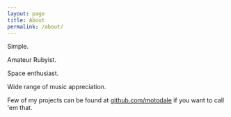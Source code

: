 ```yaml
---
layout: page
title: About
permalink: /about/
---
```


Simple.

Amateur Rubyist.

Space enthusiast.

Wide range of music appreciation.

Few of my projects can be found at [github.com/motodale](https://github.com/motodale) if you want to call 'em that.
